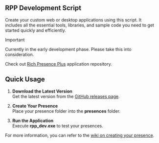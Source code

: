## RPP Development Script
Create your custom web or desktop applications using this script. It includes all the essential tools, libraries, and sample code you need to get started quickly and efficiently.

> [!IMPORTANT]  
> Currently in the early development phase. Please take this into consideration.

Check out [Rich Presence Plus](https://github.com/manucabral/RichPresencePlus) application repository.


## Quick Usage

1. **Download the Latest Version**  
   Get the latest version from the [GitHub releases page](https://github.com/manucabral/RichPresencePlusDev/releases).

2. **Create Your Presence**  
   Place your presence folder into the **presences** folder.

3. **Run the Application**  
   Execute **rpp_dev.exe** to test your presences.

For more information, you can refer to the [wiki on creating your presence](https://github.com/manucabral/RichPresencePlusDev/wiki).
